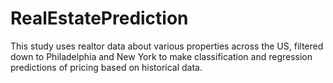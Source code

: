 # RealEstatePrediction
This study uses realtor data about various properties across the US, filtered down to Philadelphia and New York to make classification and regression predictions of pricing based on historical data.
